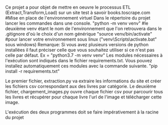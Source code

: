 Ce projet a pour objet de mettre en oeuvre le processus ETL (Extract,Transform,Load) sur un site test à savoir books.toscrape.com
#Mise en place de l'environnement virtuel
Dans le répertoire du projet lancer les commandes dans une console.
"python -m venv venv"   #le deuxième venv étant le nom de l'environnement que l'on retrouvera dans le .gitignore d'où le choix d'un nom générique
"source venv/bin/activate" #pour lancer votre environnement sous linux ("venv\Scripts\activate.bat" sous windows)
Remarque: Si vous avez plusieurs versions de python installées il faut préciser celle que vous souhaitez utiliser si ce n'est pas celle par défaut. Ex = "python3.7 -m venv venv"
Les modules nécessaires à l'exécution sont indiqués dans le fichier requirements.txt.
Vous pouvez installez automatiquement ces modules avec la commande suivante.
"pip install -r requirements.txt"

Le premier fichier, extraction.py va extraire les informations du site et créer les fichiers csv correspondant aux des livres par catégorie.
Le deuxième fichier, chargement_images.py ouvre chaque fichier csv pour parcourir tous les livres et récupérer pour chaque livre l'url de l'image et télécharger cette image.

L'exécution des deux programmes doit se faire impérativement à la racine du projet
